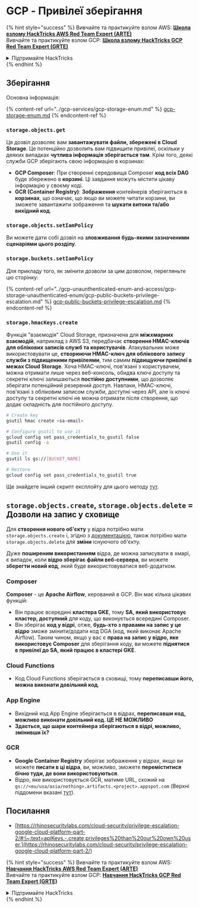 # GCP - Привілеї зберігання

{% hint style="success" %}
Вивчайте та практикуйте взлом AWS: <img src="/.gitbook/assets/image.png" alt="" data-size="line">[**Школа взлому HackTricks AWS Red Team Expert (ARTE)**](https://training.hacktricks.xyz/courses/arte)<img src="/.gitbook/assets/image.png" alt="" data-size="line">\
Вивчайте та практикуйте взлом GCP: <img src="/.gitbook/assets/image (2).png" alt="" data-size="line">[**Школа взлому HackTricks GCP Red Team Expert (GRTE)**<img src="/.gitbook/assets/image (2).png" alt="" data-size="line">](https://training.hacktricks.xyz/courses/grte)

<details>

<summary>Підтримайте HackTricks</summary>

* Перевірте [**плани підписки**](https://github.com/sponsors/carlospolop)!
* **Приєднуйтесь до** 💬 [**групи Discord**](https://discord.gg/hRep4RUj7f) або [**групи Telegram**](https://t.me/peass) або **слідкуйте** за нами на **Twitter** 🐦 [**@hacktricks\_live**](https://twitter.com/hacktricks\_live)**.**
* **Поширюйте хакерські трюки, надсилаючи PR до** [**HackTricks**](https://github.com/carlospolop/hacktricks) та [**HackTricks Cloud**](https://github.com/carlospolop/hacktricks-cloud) репозиторіїв на GitHub.

</details>
{% endhint %}

## Зберігання

Основна інформація:

{% content-ref url="../gcp-services/gcp-storage-enum.md" %}
[gcp-storage-enum.md](../gcp-services/gcp-storage-enum.md)
{% endcontent-ref %}

### `storage.objects.get`

Ця дозвіл дозволяє вам **завантажувати файли, збережені в Cloud Storage**. Це потенційно дозволить вам підвищити привілеї, оскільки у деяких випадках **чутлива інформація зберігається там**. Крім того, деякі служби GCP зберігають свою інформацію в корзинах:

* **GCP Composer**: При створенні середовища Composer **код всіх DAG** буде збережено в **корзині**. Ці завдання можуть містити цікаву інформацію у своєму коді.
* **GCR (Container Registry)**: **Зображення** контейнерів зберігаються в **корзинах**, що означає, що якщо ви можете читати корзини, ви зможете завантажити зображення та **шукати витоки та/або вихідний код**.

### `storage.objects.setIamPolicy`

Ви можете дати собі дозвіл на **зловживання будь-якими зазначеними сценаріями цього розділу**.

### **`storage.buckets.setIamPolicy`**

Для прикладу того, як змінити дозволи за цим дозволом, перегляньте цю сторінку:

{% content-ref url="../gcp-unaunthenticated-enum-and-access/gcp-storage-unauthenticated-enum/gcp-public-buckets-privilege-escalation.md" %}
[gcp-public-buckets-privilege-escalation.md](../gcp-unaunthenticated-enum-and-access/gcp-storage-unauthenticated-enum/gcp-public-buckets-privilege-escalation.md)
{% endcontent-ref %}

### `storage.hmacKeys.create`

Функція "взаємодія" Cloud Storage, призначена для **міжхмарних взаємодій**, наприклад з AWS S3, передбачає **створення HMAC-ключів для облікових записів служб та користувачів**. Атакувальник може використовувати це, **створюючи HMAC-ключ для облікового запису служби з підвищеними привілеями**, тим самим **підвищуючи привілеї в межах Cloud Storage**. Хоча HMAC-ключі, пов'язані з користувачем, можна отримати лише через веб-консоль, обидва ключі доступу та секретні ключі залишаються **постійно доступними**, що дозволяє зберігати потенційний резервний доступ. Навпаки, HMAC-ключі, пов'язані з обліковим записом служби, доступні через API, але їх ключі доступу та секретні ключі не можна отримати після створення, що додає складність для постійного доступу.
```bash
# Create key
gsutil hmac create <sa-email>

# Configure gsutil to use it
gcloud config set pass_credentials_to_gsutil false
gsutil config -a

# Use it
gsutil ls gs://[BUCKET_NAME]

# Restore
gcloud config set pass_credentials_to_gsutil true
```
Ще знайдете інший скрипт експлойту для цього методу [тут](https://github.com/RhinoSecurityLabs/GCP-IAM-Privilege-Escalation/blob/master/ExploitScripts/storage.hmacKeys.create.py).

## `storage.objects.create`, `storage.objects.delete` = Дозволи на запис у сховище

Для **створення нового об'єкту** у відра потрібно мати `storage.objects.create` і, згідно з [документацією](https://cloud.google.com/storage/docs/access-control/iam-permissions#object\_permissions), також потрібно мати `storage.objects.delete` для **зміни** існуючого об'єкту.

Дуже **поширеним використанням** відра, де можна записувати в хмарі, є випадок, коли **відро зберігає файли веб-сервера**, ви можете **зберегти новий код**, який буде використовуватися веб-додатком.

### Composer

**Composer** - це **Apache Airflow**, керований в GCP. Він має кілька цікавих функцій:

* Він працює всередині **кластера GKE**, тому **SA, який використовує кластер, доступний** для коду, що виконується всередині Composer.
* Він зберігає **код у відрі**, отже, **будь-хто з правами на запис у це відро** зможе змінити/додати код DGA (код, який виконає Apache Airflow). Таким чином, якщо у вас є **права на запис у відро, яке використовує Composer** для зберігання коду, ви можете **піднятися в привілеї до SA, який працює в кластері GKE**.

### Cloud Functions

* Код Cloud Functions зберігається в сховищі, тому **переписавши його, можна виконати довільний код**.

### App Engine

* Вихідний код App Engine зберігається в відрах, **переписавши код, можливо виконати довільний код. ЦЕ НЕ МОЖЛИВО**
* **Здається, що шари контейнера зберігаються в відрі, можливо, змінивши їх?**

### GCR

* **Google Container Registry** зберігає зображення у відрах, якщо ви можете **писати в ці відра**, ви, можливо, зможете **переміститися бічно туди, де вони використовуються**.
* Відро, яке використовується GCR, матиме URL, схожий на `gs://<eu/usa/asia/nothing>.artifacts.<project>.appspot.com` (Верхні піддомени вказані [тут](https://cloud.google.com/container-registry/docs/pushing-and-pulling)).

## **Посилання**

* [https://rhinosecuritylabs.com/cloud-security/privilege-escalation-google-cloud-platform-part-2/#:\~:text=apiKeys.-,create,privileges%20than%20our%20own%20user.](https://rhinosecuritylabs.com/cloud-security/privilege-escalation-google-cloud-platform-part-2/)

{% hint style="success" %}
Вивчайте та практикуйте взлом AWS:<img src="/.gitbook/assets/image.png" alt="" data-size="line">[**Навчання HackTricks AWS Red Team Expert (ARTE)**](https://training.hacktricks.xyz/courses/arte)<img src="/.gitbook/assets/image.png" alt="" data-size="line">\
Вивчайте та практикуйте взлом GCP: <img src="/.gitbook/assets/image (2).png" alt="" data-size="line">[**Навчання HackTricks GCP Red Team Expert (GRTE)**<img src="/.gitbook/assets/image (2).png" alt="" data-size="line">](https://training.hacktricks.xyz/courses/grte)

<details>

<summary>Підтримайте HackTricks</summary>

* Перевірте [**плани підписки**](https://github.com/sponsors/carlospolop)!
* **Приєднуйтесь до** 💬 [**групи Discord**](https://discord.gg/hRep4RUj7f) або [**групи Telegram**](https://t.me/peass) або **слідкуйте** за нами в **Twitter** 🐦 [**@hacktricks\_live**](https://twitter.com/hacktricks\_live)**.**
* **Поширюйте хакерські трюки, надсилаючи PR до** [**HackTricks**](https://github.com/carlospolop/hacktricks) та [**HackTricks Cloud**](https://github.com/carlospolop/hacktricks-cloud) github репозиторіїв.

</details>
{% endhint %}
